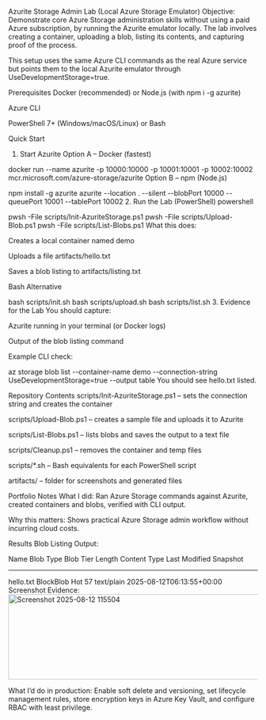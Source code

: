 Azurite Storage Admin Lab (Local Azure Storage Emulator)
Objective:
Demonstrate core Azure Storage administration skills without using a paid Azure subscription, by running the Azurite emulator locally. The lab involves creating a container, uploading a blob, listing its contents, and capturing proof of the process.

This setup uses the same Azure CLI commands as the real Azure service but points them to the local Azurite emulator through UseDevelopmentStorage=true.

Prerequisites
Docker (recommended) or Node.js (with npm i -g azurite)

Azure CLI

PowerShell 7+ (Windows/macOS/Linux) or Bash

Quick Start
1. Start Azurite
Option A – Docker (fastest)


docker run --name azurite -p 10000:10000 -p 10001:10001 -p 10002:10002 mcr.microsoft.com/azure-storage/azurite
Option B – npm (Node.js)


npm install -g azurite
azurite --location . --silent --blobPort 10000 --queuePort 10001 --tablePort 10002
2. Run the Lab (PowerShell)
powershell

pwsh -File scripts/Init-AzuriteStorage.ps1
pwsh -File scripts/Upload-Blob.ps1
pwsh -File scripts/List-Blobs.ps1
What this does:

Creates a local container named demo

Uploads a file artifacts/hello.txt

Saves a blob listing to artifacts/listing.txt

Bash Alternative

bash scripts/init.sh
bash scripts/upload.sh
bash scripts/list.sh
3. Evidence for the Lab
You should capture:

Azurite running in your terminal (or Docker logs)

Output of the blob listing command

Example CLI check:

az storage blob list --container-name demo --connection-string UseDevelopmentStorage=true --output table
You should see hello.txt listed.

Repository Contents
scripts/Init-AzuriteStorage.ps1 – sets the connection string and creates the container

scripts/Upload-Blob.ps1 – creates a sample file and uploads it to Azurite

scripts/List-Blobs.ps1 – lists blobs and saves the output to a text file

scripts/Cleanup.ps1 – removes the container and temp files

scripts/*.sh – Bash equivalents for each PowerShell script

artifacts/ – folder for screenshots and generated files

Portfolio Notes
What I did: Ran Azure Storage commands against Azurite, created containers and blobs, verified with CLI output.

Why this matters: Shows practical Azure Storage admin workflow without incurring cloud costs.

Results
Blob Listing Output:

Name       Blob Type    Blob Tier    Length    Content Type    Last Modified              Snapshot
---------  -----------  -----------  --------  --------------  -------------------------  ----------
hello.txt  BlockBlob    Hot          57        text/plain      2025-08-12T06:13:55+00:00
Screenshot Evidence: <img width="677" height="172" alt="Screenshot 2025-08-12 115504" src="https://github.com/user-attachments/assets/f635efd4-58ae-4df7-be01-db668369c113" />


What I’d do in production: Enable soft delete and versioning, set lifecycle management rules, store encryption keys in Azure Key Vault, and configure RBAC with least privilege.
